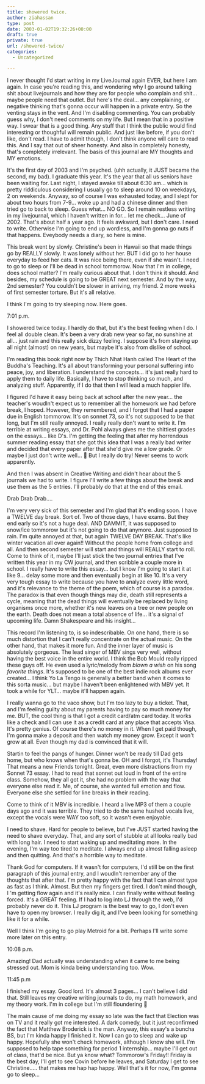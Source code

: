 ```yaml
---
title: showered twice.
author: ziahassan
type: post
date: 2003-01-02T19:32:26+00:00
draft: true
private: true
url: /showered-twice/
categories:
  - Uncategorized

---
```

I never thought I'd start writing in my LiveJournal again EVER, but here I am again. In case you're reading this, and wondering why I go around talking shit about livejournals and how they are for people who complain and shit&#8230; maybe people need that outlet. But here's the deal&#8230; any complaining, or negative thinking that's gonna occur will happen in a private entry. So the venting stays in the vent. And I'm disabling commenting. You can probably guess why, I don't need comments on my life. But I mean that in a positive way. I swear that is a good thing. Any stuff that I think the public would find interesting or thoughful will remain public. And just like before, if you don't like, don't read. I have to admit though, I don't think anyone will care to read this. And I say that out of sheer honesty. And also in completely honesty, that's completely irrelevant. The basis of this journal are MY thoughts and MY emotions.

It's the first day of 2003 and I'm psyched. (uhh actually, it JUST became the second, my bad). I graduate this year. It's the year that all us seniors have been waiting for. Last night, I stayed awake till about 6:30 am&#8230; which is pretty riddiculous considering I usually go to sleep around 10 on weekdays, 2 on weekends. Anyway, so of course I was exhausted today, and I slept for about two hours from 7-9&#8230; woke up and had a chinese dinner and then tried go to back to sleep. Guess what&#8230; NO GO. So I remain restless writing in my livejournal, which I haven't written in for&#8230; let me check&#8230; June of 2002. That's about half a year ago. It feels awkward, but I don't care. I need to write. Otherwise I'm going to end up wordless, and I'm gonna go nuts if that happens. Eveybody needs a diary, so here is mine.

This break went by slowly. Christine's been in Hawaii so that made things go by REALLY slowly. It was lonely without her. BUT I did go to her house everyday to feed her cats. It was nice being there, even if she wasn't. I need to go to sleep or I'll be dead in school tommorow. Now that I'm in college, does school matter? I'm really curious about that. I don't think it should. And besides, my schedule is going to be GREAT next semester. And by the way, 2nd semester? You couldn't be slower in arriving, my friend. 2 more weeks of first semester torture. But it's all relative.

I think I'm going to try sleeping now. Here goes.

7:01 p.m.

I showered twice today. I hardly do that, but it's the best feeling when I do. I feel all double clean. It's been a very drab new year so far, no sunshine at all&#8230; just rain and this really sick dizzy feeling. I suppose it's from staying up all night (almost) on new years, but maybe it's also from dislike of school.

I'm reading this book right now by Thich Nhat Hanh called The Heart of the Buddha's Teaching. It's all about transforming your personal suffering into peace, joy, and liberation. I understand the concepts&#8230; it's just really hard to apply them to daily life. Basically, I have to stop thinking so much, and analyzing stuff. Apparently, if I do that then I will lead a much happier life.

I figured I'd have it easy being back at school after the new year&#8230; the teacher's woudln't expect us to remember all the homework we had before break, I hoped. However, they remembered, and I forgot that I had a paper due in English tommorow. It's on sonnet 73, so it's not supposed to be that long, but I'm still really annoyed. I really really don't want to write it. I'm terrible at writing essays, and Dr. Pohl always gives me the shittiest grades on the essays&#8230; like D's. I'm getting the feeling that after my horrendous summer reading essay that she got this idea that I was a really bad writer and decided that every paper after that she'd give me a low grade. Or maybe I just don't write well&#8230; 🙂 But I really do try! Never seems to work apparently.

And then I was absent in Creative Writing and didn't hear about the 5 journals we had to write. I figure I'll write a few things about the break and use them as the 5 entries. I'll probably do that at the end of this email.

Drab Drab Drab&#8230;.

I'm very very sick of this semester and I'm glad that it's ending soon. I have a TWELVE day break. Sort of. Two of those days, I have exams. But they end early so it's not a huge deal. AND DAMMIT, it was supposed to snow/ice tommorow but it's not going to do that anymore. Just supposed to rain. I'm quite annoyed at that, but again TWELVE DAY BREAK. That's like winter vacation all over again!! Without the people home from college and all. And then second semester will start and things will REALLY start to roll. Come to think of it, maybe I'll just stick the two journal entries that I've written this year in my CW journal, and then scribble a couple more in school. I really have to write this essay&#8230; but I know I'm going to start it at like 9&#8230; delay some more and then eventually begin at like 10. It's a very very tough essay to write because you have to analyze every little word, and it's relevance to the theme of the poem, which of course is a paradox. The paradox is that even though things may die, death still represents a cycle, meaning that the dead things will eventually be replaced by living organisms once more, whether it's new leaves on a tree or new people on the earth. Death does not mean a total absence of life&#8230; it's a signal of upcoming life. Damn Shakespeare and his insight&#8230;

This record I'm listening to, is so indescribable. On one hand, there is so much distortion that I can't really concentrate on the actual music. On the other hand, that makes it more fun. And the inner layer of music is absolutely gorgeous. The lead singer of MBV sings very well, without having the best voice in the entire world. I think the Bob Mould really ripped these guys off. He even used a lyric/melody from _blown a wish_ on his song _favorite things_. It's supposed to be one of the best indie rock albums ever created&#8230; I think Yo La Tengo is generally a better band when it comes to this sorta music&#8230; but maybe I haven't been enlightened with MBV yet. It took a while for YLT&#8230; maybe it'll happen again.

I really wanna go to the vaco show, but I'm too lazy to buy a ticket. That, and I'm feeling guilty about my parents having to pay so much money for me. BUT, the cool thing is that I got a credit card/atm card today. It works like a check and I can use it as a credit card at any place that accepts Visa. It's pretty genius. Of course there's no money in it. When I get paid though, I'm gonna make a deposit and then watch my money grow. Except it won't grow at all. Even though my dad is convinced that it will.

Startin to feel the pangs of hunger. Dinner won't be ready till Dad gets home, but who knows when that's gonna be. OH and I forgot, it's Thursday! That means a new Friends tonight. Great, even more distractions from my Sonnet 73 essay. I had to read that sonnet out loud in front of the entire class. Somehow, they all got it, she had no problem with the way that everyone else read it. Me, of course, she wanted full emotion and flow. Everyone else she settled for line breaks in their reading.

Come to think of it MBV is incredible. I heard a live MP3 of them a couple days ago and it was terrible. They tried to do the same hushed vocals live, except the vocals were WAY too soft, so it wasn't even enjoyable.

I need to shave. Hard for people to believe, but I've JUST started having the need to shave everyday. That, and any sort of stubble at all looks really bad with long hair. I need to start waking up and meditating more. In the evening, I'm way too tired to meditate. I always end up almost falling asleep and then quitting. And that's a horrible way to meditate.

Thank God for computers. If it wasn't for computers, I'd still be on the first paragraph of this journal entry, and I woudln't remember any of the thoughts that after that. I'm pretty happy with the fact that I can almost type as fast as I think. Almost. But then my fingers get tired. I don't mind though, I 'm getting flow again and it's really nice. I can finally write without feeling forced. It's a GREAT feeling. If I had to log into LJ through the web, I'd probably never do it. This LJ program is the best way to go, I don't even have to open my browser. I really dig it, and I've been looking for something like it for a while.

Well I think I'm going to go play Metroid for a bit. Perhaps I'll write some more later on this entry.

10:08 p.m.

Amazing! Dad actually was understanding when it came to me being stressed out. Mom is kinda being understanding too. Wow.

11:45 p.m

I finished my essay. Good lord. It's almost 3 pages&#8230; I can't believe I did that. Still leaves my creative writing journals to do, my math homework, and my theory work. I'm in college but I'm still floundering 🙁

The main cause of me doing my essay so late was the fact that Election was on TV and it really got me interested. A dark comedy, but it just reconfirmed the fact that Matthew Broderick is the man. Anyway, this essay's a buncha BS, but I'm kinda happy I finished it. Now I can go to sleep and wake up happy. Hopefully she won't check homework, although I know she will. I'm supposed to help tape something for period 1 internship&#8230; maybe I'll get out of class, that'd be nice. But ya know what? Tommorow's Friday!! Friday is the best day, I'll get to see Covin before he leaves, and Saturday I get to see Christine&#8230;.. that makes me hap hap happy. Well that's it for now, I'm gonna go to sleep&#8230;